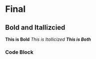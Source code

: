# Final
## Bold and Itallizcied 
**This is Bold**
_This is Itallicized_
**_This is Both_**
### Code Block
  <html>
    <head>
     <title>Final</title>
    </head>
    
 


